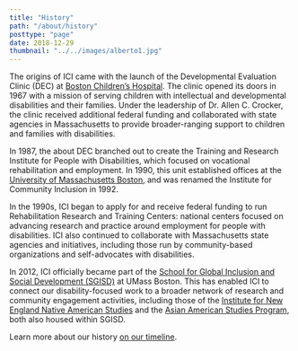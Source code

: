```yaml
---
title: "History"
path: "/about/history"
posttype: "page"
date: 2018-12-29
thumbnail: "../../images/alberto1.jpg"
---
```


The origins of ICI came with the launch of the Developmental Evaluation Clinic (DEC) at [Boston Children’s Hospital](http://www.childrenshospital.org/). The clinic opened its doors in 1967 with a mission of serving children with intellectual and developmental disabilities and their families. Under the leadership of Dr. Allen C. Crocker, the clinic received additional federal funding and collaborated with state agencies in Massachusetts to provide broader-ranging support to children and families with disabilities.

In 1987, the about DEC branched out to create the Training and Research Institute for People with Disabilities, which focused on vocational rehabilitation and employment. In 1990, this unit established offices at the [University of Massachusetts Boston](https://www.umb.edu/), and was renamed the Institute for Community Inclusion in 1992.

In the 1990s, ICI began to apply for and receive federal funding to run Rehabilitation Research and Training Centers: national centers focused on advancing research and practice around employment for people with disabilities. ICI also continued to collaborate with Massachusetts state agencies and initiatives, including those run by community-based organizations and self-advocates with disabilities.

In 2012, ICI officially became part of the [School for Global Inclusion and Social Development (SGISD)](https://globalinclusion.umb.edu/) at UMass Boston. This has enabled ICI to connect our disability-focused work to a broader network of research and community engagement activities, including those of the [Institute for New England Native American Studies](https://www.umb.edu/inenas) and the [Asian American Studies Program](https://www.umb.edu/asamst), both also housed within SGISD.

Learn more about our history [on our timeline](http://50.communityinclusion.org/).
